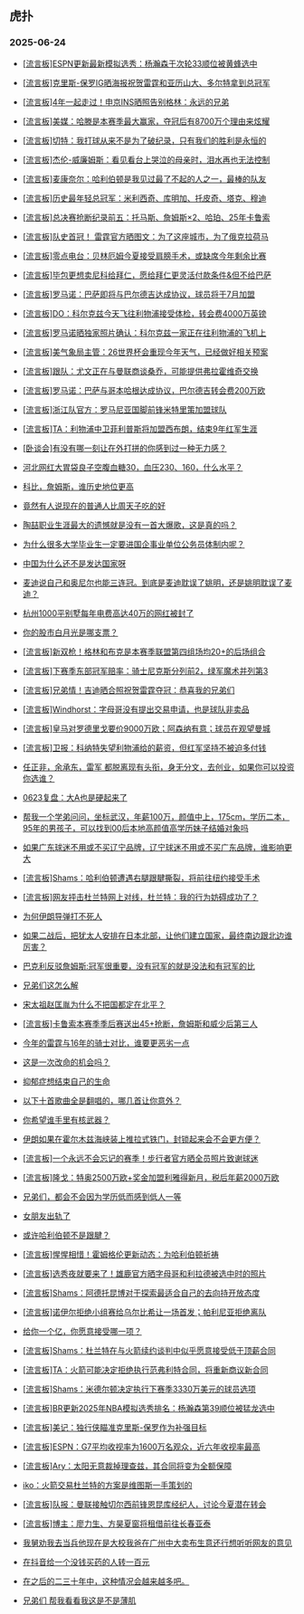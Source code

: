 ## 虎扑 
### 2025-06-24

+ [[流言板]ESPN更新最新模拟选秀：杨瀚森于次轮33顺位被黄蜂选中](https://bbs.hupu.com/633370824.html)

+ [[流言板]克里斯-保罗IG晒海报祝贺雷霆和亚历山大、多尔特拿到总冠军](https://bbs.hupu.com/633370787.html)

+ [[流言板]4年一起走过！申京INS晒照告别格林：永远的兄弟](https://bbs.hupu.com/633372493.html)

+ [[流言板]美媒：哈滕是本赛季最大赢家，夺冠后有8700万个理由来炫耀](https://bbs.hupu.com/633371817.html)

+ [[流言板]切特：我打球从来不是为了破纪录，只有我们的胜利是永恒的](https://bbs.hupu.com/633369567.html)

+ [[流言板]杰伦-威廉姆斯：看见看台上哭泣的母亲时，泪水再也无法控制](https://bbs.hupu.com/633369665.html)

+ [[流言板]麦康奈尔：哈利伯顿是我见过最了不起的人之一，最棒的队友](https://bbs.hupu.com/633370049.html)

+ [[流言板]历史最年轻总冠军：米利西奇、库明加、托皮奇、塔克、穆迪](https://bbs.hupu.com/633369968.html)

+ [[流言板]总决赛抢断纪录前五：托马斯、詹姆斯×2、哈珀、25年卡鲁索](https://bbs.hupu.com/633372303.html)

+ [[流言板]队史首冠！ 雷霆官方晒图文：为了这座城市，为了俄克拉荷马](https://bbs.hupu.com/633370574.html)

+ [[流言板]零点电台：贝林厄姆今夏接受肩膀手术，或缺席今年剩余比赛](https://bbs.hupu.com/633369734.html)

+ [[流言板]毕包更想卖尼科给拜仁，愿给拜仁更灵活付款条件&amp;但不给巴萨](https://bbs.hupu.com/633370072.html)

+ [[流言板]罗马诺：巴萨即将与巴尔德吉达成协议，球员将于7月加盟](https://bbs.hupu.com/633366514.html)

+ [[流言板]DO：科尔克兹今天飞往利物浦接受体检，转会费4000万英镑](https://bbs.hupu.com/633368571.html)

+ [[流言板]罗马诺晒独家照片确认：科尔克兹一家正在往利物浦的飞机上](https://bbs.hupu.com/633371012.html)

+ [[流言板]美气象局主管：26世界杯会重现今年天气，已经做好相关预案](https://bbs.hupu.com/633364315.html)

+ [[流言板]跟队：尤文正在与曼联商谈桑乔，可能提供弗拉霍维奇交换](https://bbs.hupu.com/633367047.html)

+ [[流言板]罗马诺：巴萨与哥本哈根达成协议，巴尔德吉转会费200万欧](https://bbs.hupu.com/633368676.html)

+ [[流言板]浙江队官方：罗马尼亚国脚前锋米特里策加盟球队](https://bbs.hupu.com/633371313.html)

+ [[流言板]TA：利物浦中卫菲利普斯将加盟西布朗，结束9年红军生涯](https://bbs.hupu.com/633370286.html)

+ [[卧谈会]有没有哪一刻让在外打拼的你感到过一种无力感？](https://bbs.hupu.com/633370969.html)

+ [河北网红大胃袋良子空腹血糖30，血压230、160，什么水平？](https://bbs.hupu.com/633370168.html)

+ [科比，詹姆斯，谁历史地位更高](https://bbs.hupu.com/633369109.html)

+ [竟然有人说现在的普通人比周天子吃的好](https://bbs.hupu.com/633370827.html)

+ [陶喆职业生涯最大的遗憾就是没有一首大爆歌，这是真的吗？](https://bbs.hupu.com/633371173.html)

+ [为什么很多大学毕业生一定要进国企事业单位公务员体制内呢？](https://bbs.hupu.com/633369571.html)

+ [中国为什么还不是发达国家呀](https://bbs.hupu.com/633369305.html)

+ [麦迪说自己和奥尼尔也能三连冠。到底是麦迪耽误了姚明，还是姚明耽误了麦迪？](https://bbs.hupu.com/633369992.html)

+ [杭州1000平别墅每年电费高达40万的网红被封了](https://bbs.hupu.com/633369351.html)

+ [你的股市白月光是哪支票？](https://bbs.hupu.com/633370274.html)

+ [[流言板]新双枪！格林和布克是本赛季联盟第四组场均20+的后场组合](https://bbs.hupu.com/633373085.html)

+ [[流言板]下赛季东部冠军赔率：骑士尼克斯分列前2，绿军魔术并列第3](https://bbs.hupu.com/633373366.html)

+ [[流言板]兄弟情！吉迪晒合照祝贺雷霆夺冠：恭喜我的兄弟们](https://bbs.hupu.com/633373111.html)

+ [[流言板]Windhorst：字母哥没有提出交易申请，也是球队非卖品](https://bbs.hupu.com/633372934.html)

+ [[流言板]皇马对罗德里戈要价9000万欧；阿森纳有意；球员在观望曼城](https://bbs.hupu.com/633372959.html)

+ [[流言板]卫报：科纳特失望利物浦给的薪资，但红军坚持不被迫多付钱](https://bbs.hupu.com/633369842.html)

+ [任正非，余承东，雷军 都脱离现有头衔，身无分文，去创业，如果你可以投资你选谁？](https://bbs.hupu.com/633371576.html)

+ [0623复盘：大A也是硬起来了](https://bbs.hupu.com/633370091.html)

+ [帮我一个学弟问问，坐标武汉，年薪100万，颜值中上，175cm，学历二本，95年的男孩子，可以找到00后本地高颜值高学历妹子结婚对象吗](https://bbs.hupu.com/633370057.html)

+ [如果广东球迷不用或不买辽宁品牌，辽宁球迷不用或不买广东品牌，谁影响更大](https://bbs.hupu.com/633372606.html)

+ [[流言板]Shams：哈利伯顿遭遇右腿跟腱撕裂，将前往纽约接受手术](https://bbs.hupu.com/633373999.html)

+ [[流言板]网友抨击杜兰特网上对线，杜兰特：我的行为妨碍成功了？](https://bbs.hupu.com/633373075.html)

+ [为何伊朗导弹打不死人](https://bbs.hupu.com/633372889.html)

+ [如果二战后，把犹太人安排在日本北部，让他们建立国家，最终南边跟北边谁厉害？](https://bbs.hupu.com/633371297.html)

+ [巴克利反驳詹姆斯:冠军很重要，没有冠军的就是没法和有冠军的比](https://bbs.hupu.com/633371986.html)

+ [兄弟们这怎么解](https://bbs.hupu.com/633370994.html)

+ [宋太祖赵匡胤为什么不把国都定在北平？](https://bbs.hupu.com/633370833.html)

+ [[流言板]卡鲁索本赛季季后赛送出45+抢断，詹姆斯和威少后第三人](https://bbs.hupu.com/633372642.html)

+ [今年的雷霆与16年的骑士对比，谁要更恶劣一点](https://bbs.hupu.com/633373514.html)

+ [这是一次改命的机会吗？](https://bbs.hupu.com/633373078.html)

+ [抑郁症想结束自己的生命](https://bbs.hupu.com/633373466.html)

+ [以下十首歌曲全是翻唱的，哪几首让你意外？](https://bbs.hupu.com/633372099.html)

+ [你希望谁手里有核武器？](https://bbs.hupu.com/633373053.html)

+ [伊朗如果在霍尔木兹海峡装上推拉式铁门，封锁起来会不会更方便？](https://bbs.hupu.com/633373457.html)

+ [[流言板]一个永远不会忘记的赛季！步行者官方晒全员照片致谢球迷](https://bbs.hupu.com/633373273.html)

+ [[流言板]隆戈：特奥2500万欧+奖金加盟利雅得新月，税后年薪2000万欧](https://bbs.hupu.com/633373313.html)

+ [兄弟们，都会不会因为学历低而感到低人一等](https://bbs.hupu.com/633374591.html)

+ [女朋友出轨了](https://bbs.hupu.com/633374358.html)

+ [或许哈利伯顿不是跟腱？](https://bbs.hupu.com/633373205.html)

+ [[流言板]惺惺相惜！霍姆格伦更新动态：为哈利伯顿祈祷](https://bbs.hupu.com/633372966.html)

+ [[流言板]选秀夜就要来了！雄鹿官方晒字母哥和利拉德被选中时的照片](https://bbs.hupu.com/633373422.html)

+ [[流言板]Shams：阿德托昆博对于探索最适合自己的去向持开放态度](https://bbs.hupu.com/633374629.html)

+ [[流言板]诺伊尔拒绝小组赛给乌尔比希让一场首发；帕利尼亚拒绝离队](https://bbs.hupu.com/633368767.html)

+ [给你一个亿，你愿意接受哪一项？](https://bbs.hupu.com/633373293.html)

+ [[流言板]Shams：杜兰特在与火箭续约谈判中似乎愿意接受低于顶薪合同](https://bbs.hupu.com/633374852.html)

+ [[流言板]TA：火箭可能决定拒绝执行范弗利特合同，将重新商议新合同](https://bbs.hupu.com/633374684.html)

+ [[流言板]Shams：米德尔顿决定执行下赛季3330万美元的球员选项](https://bbs.hupu.com/633374751.html)

+ [[流言板]BR更新2025年NBA模拟选秀排名：杨瀚森第39顺位被猛龙选中](https://bbs.hupu.com/633374173.html)

+ [[流言板]美记：独行侠瞄准克里斯-保罗作为补强目标](https://bbs.hupu.com/633375073.html)

+ [[流言板]ESPN：G7平均收视率为1600万名观众，近六年收视率最高](https://bbs.hupu.com/633375240.html)

+ [[流言板]Ary：太阳无意裁掉理查兹，其合同将变为全额保障](https://bbs.hupu.com/633374916.html)

+ [iko：火箭交易杜兰特的方案是维图斯一手策划的](https://bbs.hupu.com/633373491.html)

+ [[流言板]队报：曼联接触切尔西前锋恩昆库经纪人，讨论今夏潜在转会](https://bbs.hupu.com/633372418.html)

+ [[流言板]博主：廖力生、方昊夏窗将租借前往长春亚泰](https://bbs.hupu.com/633371089.html)

+ [我舅劝我去当兵他现在是大校我爸在广州中大卖布生意还行想听听网友的意见](https://bbs.hupu.com/633374109.html)

+ [在抖音给一个没钱买药的人转一百元](https://bbs.hupu.com/633374063.html)

+ [在之后的二三十年中，这种情况会越来越多吧。](https://bbs.hupu.com/633373460.html)

+ [兄弟们 帮我看看我这是不是薄肌](https://bbs.hupu.com/633374215.html)

